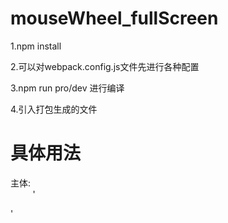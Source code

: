 # mouseWheel_fullScreen

1.npm install 

2.可以对webpack.config.js文件先进行各种配置

3.npm run pro/dev 进行编译

4.引入打包生成的文件


<h1>具体用法</h1>

主体:
 <br/>
 &nbsp;&nbsp; &nbsp;&nbsp; &nbsp;&nbsp;
 '
  <div class="container"></div>
 '

